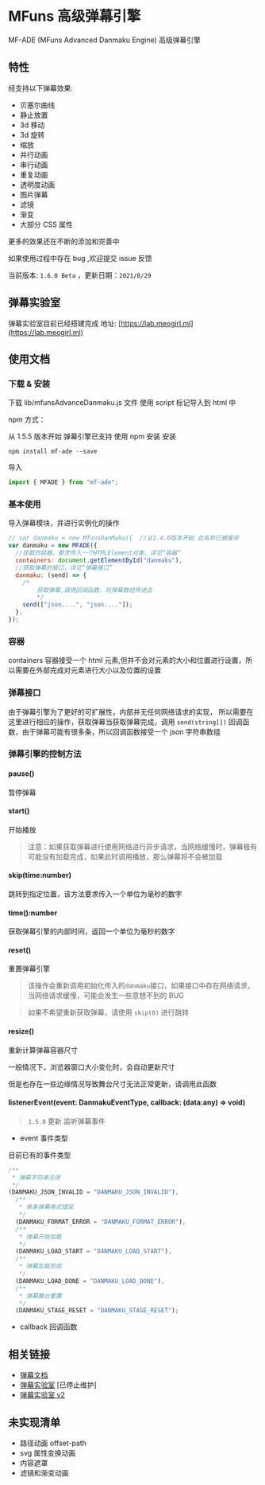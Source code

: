 # MFuns 高级弹幕引擎

MF-ADE (MFuns Advanced Danmaku Engine) 高级弹幕引擎

## 特性

经支持以下弹幕效果:

- 贝塞尔曲线
- 静止放置
- 3d 移动
- 3d 旋转
- 缩放
- 并行动画
- 串行动画
- 重复动画
- 透明度动画
- 图片弹幕
- 滤镜
- 渐变
- 大部分 CSS 属性

更多的效果还在不断的添加和完善中

如果使用过程中存在 bug ,欢迎提交 issue 反馈

当前版本: `1.6.0 Beta` ，更新日期：`2021/8/29`

## 弹幕实验室

弹幕实验室目前已经搭建完成 地址: [https://lab.meogirl.ml](https://lab.meogirl.ml)

## 使用文档

### 下载 & 安装

下载 lib/mfunsAdvanceDanmaku.js 文件
使用 script 标记导入到 html 中

npm 方式：

从 1.5.5 版本开始 弹幕引擎已支持 使用 npm 安装
安装

```
npm install mf-ade --save
```

导入

```js
import { MFADE } from "mf-ade";
```

### 基本使用

导入弹幕模块，并进行实例化的操作

```js
// var danmaku = new MfunsDanMaku({  //从1.4.0版本开始 此名称已被废弃
var danmaku = new MFADE({
  //挂载的容器，要求传入一个HTMLElement对象，详见“容器”
  containers: document.getElementById("danmaku"),
  //获取弹幕的接口，详见“弹幕接口”
  danmaku: (send) => {
    /*
        获取弹幕,调用回调函数，将弹幕数组传进去
        */
    send(["json....", "json...."]);
  },
});
```

### 容器

containers 容器接受一个 html 元素,但并不会对元素的大小和位置进行设置，所以需要在外部完成对元素进行大小以及位置的设置

### 弹幕接口

由于弹幕引擎为了更好的可扩展性，内部并无任何网络请求的实现，
所以需要在这里进行相应的操作，获取弹幕当获取弹幕完成，调用 `send(string[])` 回调函数，由于弹幕可能有很多条，所以回调函数接受一个 json 字符串数组

### 弹幕引擎的控制方法

#### pause()

暂停弹幕

#### start()

开始播放

> 注意：如果获取弹幕进行使用网络进行异步请求，当网络缓慢时，弹幕极有可能没有加载完成，如果此时调用播放，那么弹幕将不会被加载

#### skip(time:number)

跳转到指定位置，该方法要求传入一个单位为毫秒的数字

#### time():number

获取弹幕引擎的内部时间，返回一个单位为毫秒的数字

#### reset()

重置弹幕引擎

> 该操作会重新调用初始化传入的`danmaku`接口，如果接口中存在网络请求，当网络请求缓慢，可能会发生一些意想不到的 BUG

> 如果不希望重新获取弹幕，请使用 `skip(0)` 进行跳转

#### resize()

重新计算弹幕容器尺寸

一般情况下，浏览器窗口大小变化时，会自动更新尺寸

但是也存在一些边缘情况导致舞台尺寸无法正常更新，请调用此函数

#### listenerEvent(event: DanmakuEventType, callback: (data:any) => void)

> `1.5.0` 更新
> 监听弹幕事件

- event 事件类型

目前已有的事件类型

```js
/**
 * 弹幕字符串无效
 */
(DANMAKU_JSON_INVALID = "DANMAKU_JSON_INVALID"),
  /**
   * 单条弹幕格式错误
   */
  (DANMAKU_FORMAT_ERROR = "DANMAKU_FORMAT_ERROR"),
  /**
   * 弹幕开始加载
   */
  (DANMAKU_LOAD_START = "DANMAKU_LOAD_START"),
  /**
   * 弹幕加载完成
   */
  (DANMAKU_LOAD_DONE = "DANMAKU_LOAD_DONE"),
  /**
   * 弹幕舞台重置
   */
  (DANMAKU_STAGE_RESET = "DANMAKU_STAGE_RESET");
```

- callback 回调函数

## 相关链接

- [弹幕文档](https://meogirl.ml/2021/06/11/danmaku/Mfuns%E5%BC%B9%E5%B9%95%E6%89%8B%E5%86%8C/)
- [弹幕实验室](https://lab.meogirl.ml) [已停止维护]
- [弹幕实验室 v2](https://labv2.meogirl.ml)

## 未实现清单

- 路径动画 offset-path
- svg 属性变换动画
- 内容遮罩
- 滤镜和渐变动画
